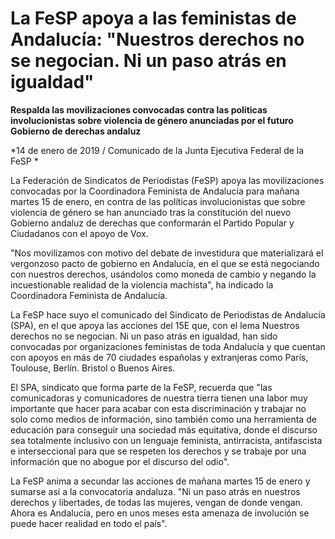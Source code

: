 # La FeSP apoya a las feministas de Andalucía: "Nuestros derechos no se negocian. Ni un paso atrás en igualdad"

**Respalda las movilizaciones convocadas contra las políticas involucionistas sobre violencia de género anunciadas por el futuro Gobierno de derechas andaluz**

*14 de enero de 2019 / Comunicado de la Junta Ejecutiva Federal de la FeSP *

La Federación de Sindicatos de Periodistas (FeSP) apoya las movilizaciones convocadas por la Coordinadora Feminista de Andalucía para mañana martes 15 de enero, en contra de las políticas involucionistas que sobre violencia de género se han anunciado tras la constitución del nuevo Gobierno andaluz de derechas que conformarán el Partido Popular y Ciudadanos con el apoyo de Vox.

"Nos movilizamos con motivo del debate de investidura que materializará el vergonzoso pacto de gobierno en Andalucía, en el que se está negociando con nuestros derechos, usándolos como moneda de cambio y negando la incuestionable realidad de la violencia machista", ha indicado la Coordinadora Feminista de Andalucía.

La FeSP hace suyo el comunicado del Sindicato de Periodistas de Andalucía (SPA), en el que apoya las acciones del 15E que, con el lema Nuestros derechos no se negocian. Ni un paso atrás en igualdad, han sido convocadas por organizaciones feministas de toda Andalucía y que cuentan con apoyos en más de 70 ciudades españolas y extranjeras como París, Toulouse, Berlín. Bristol o Buenos Aires.

El SPA, sindicato que forma parte de la FeSP, recuerda que "las comunicadoras y comunicadores de nuestra tierra tienen una labor muy importante que hacer para acabar con esta discriminación y trabajar no solo como medios de información, sino también como una herramienta de educación para conseguir una sociedad más equitativa, donde el discurso sea totalmente inclusivo con un lenguaje feminista, antirracista, antifascista e interseccional para que se respeten los derechos y se trabaje por una información que no abogue por el discurso del odio".

La FeSP anima a secundar las acciones de mañana martes 15 de enero y sumarse así a la convocatoria andaluza. "Ni un paso atrás en nuestros derechos y libertades, de todas las mujeres, vengan de donde vengan. Ahora es Andalucía, pero en unos meses esta amenaza de involución se puede hacer realidad en todo el país".
